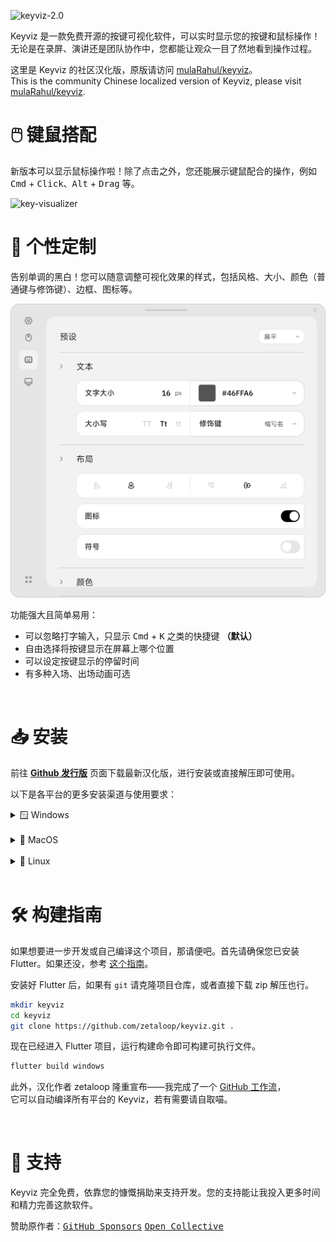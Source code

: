 ![keyviz-2.0](previews/banner.svg)

Keyviz 是一款免费开源的按键可视化软件，可以实时显示您的按键和鼠标操作！<br>
无论是在录屏、演讲还是团队协作中，您都能让观众一目了然地看到操作过程。

这里是 Keyviz 的社区汉化版，原版请访问 [mulaRahul/keyviz](https://github.com/mulaRahul/keyviz)。<br>
This is the community Chinese localized version of Keyviz, please visit [mulaRahul/keyviz](https://github.com/mulaRahul/keyviz).

# 🖱️ 键鼠搭配

新版本可以显示鼠标操作啦！除了点击之外，您还能展示键鼠配合的操作，例如 <kbd>Cmd</kbd> + <kbd>Click</kbd>、<kbd>Alt</kbd> + <kbd>Drag</kbd> 等。

![key-visualizer](previews/visualizer-bar.svg)

# 🎨 个性定制

告别单调的黑白！您可以随意调整可视化效果的样式，包括风格、大小、颜色（普通键与修饰键）、边框、图标等。

![settings-window](previews/settings.svg)

功能强大且简单易用：

- 可以忽略打字输入，只显示 <kbd>Cmd</kbd> + <kbd>K</kbd> 之类的快捷键 **（默认）**
- 自由选择将按键显示在屏幕上哪个位置
- 可以设定按键显示的停留时间
- 有多种入场、出场动画可选

</br>

# 📥 安装

前往 [**Github 发行版**](https://github.com/zetaloop/keyviz/releases) 页面下载最新汉化版，进行安装或直接解压即可使用。

以下是各平台的更多安装渠道与使用要求：

<details>

  <summary>🪟 Windows</summary>

  ### 👜 微软商店（英文原版）
  您可以从 [微软商店](https://apps.microsoft.com/detail/Keyviz/9phzpj643p7l?mode=direct) 下载到英文原版的 Keyviz。

  ### 🥄 Scoop（英文原版）
   ```bash
  scoop bucket add extras # 先添加软件源
  scoop install keyviz
  ```

  ### 📦 Winget（英文原版）
  ```bash
  winget install mulaRahul.Keyviz
  ```

  </br>

  <details>
  <summary>遇到了 <code>*.dll</code> 缺失报错？</summary>

  如果在打开软件后出现 `.dll` 文件缺失的错误，这是因为你没安装 Visual C++ 运行库。[点击打开微软 VSC++ 运行库下载页面](https://learn.microsoft.com/zh-cn/cpp/windows/latest-supported-vc-redist?view=msvc-170)。

  </details>

</details>

</br>

<details>

  <summary>🍎 MacOS</summary>

  ### 🔒 权限
  
  Keyviz 需要 **输入监视** 和 **辅助功能** 权限，请在设置中允许。
  </br>
  ```
  系统设置 > 隐私与安全性 > 输入监视/辅助功能
  ```

  </br>

</details>

</br>

<details>

  <summary>🐧 Linux</summary>

  ### ❗ v2.x.x 要求
   ```bash
  sudo apt-get install libayatana-appindicator3-dev
  ```
  或
  ```bash
  sudo apt-get install appindicator3-0.1 libappindicator3-dev
  ```

  </br>

</details>


</br>

# 🛠️ 构建指南

如果想要进一步开发或自己编译这个项目，那请便吧。首先请确保您已安装 Flutter。如果还没，参考 [这个指南](https://docs.flutter.cn/get-started/install)。

安装好 Flutter 后，如果有 `git` 请克隆项目仓库，或者直接下载 zip 解压也行。

```bash
mkdir keyviz
cd keyviz
git clone https://github.com/zetaloop/keyviz.git .
```

现在已经进入 Flutter 项目，运行构建命令即可构建可执行文件。

```bash
flutter build windows
```

此外，汉化作者 zetaloop 隆重宣布——我完成了一个 [GitHub 工作流](https://github.com/zetaloop/keyviz/blob/main/.github/workflows/build.yml)，<br>
它可以自动编译所有平台的 Keyviz，若有需要请自取喵。

</br>

# 💖 支持

Keyviz 完全免费，依靠您的慷慨捐助来支持开发。您的支持能让我投入更多时间和精力完善这款软件。

赞助原作者：<kbd>[GitHub Sponsors](https://github.com/sponsors/mulaRahul)</kbd> <kbd>[Open Collective](https://opencollective.com/keyviz)</kbd>
